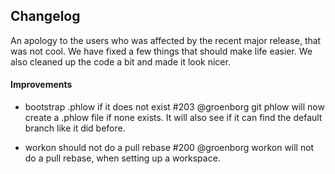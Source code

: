 ## Changelog
An apology to the users who was affected by the recent major release, that was not cool. We have fixed a few things that should make life easier.
We also cleaned up the code a bit and made it look nicer.

#### Improvements
- bootstrap .phlow if it does not exist #203 @groenborg
git phlow will now create a .phlow file if none exists. It will also see if it can find the default branch like it did before.

- workon should not do a pull rebase #200 @groenborg
workon will not do a pull rebase, when setting up a workspace.
